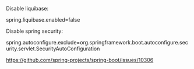 Disable liquibase:

spring.liquibase.enabled=false

Disable spring security:

spring.autoconfigure.exclude=org.springframework.boot.autoconfigure.security.servlet.SecurityAutoConfiguration

https://github.com/spring-projects/spring-boot/issues/10306